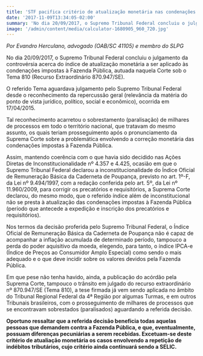 ```yaml
---
title: 'STF pacifica critério de atualização monetária nas condenações à Fazenda Pública'
date: '2017-11-09T13:34:05-02:00'
summary: 'No dia 20/09/2017, o Supremo Tribunal Federal concluiu o julgamento da controvérsia acerca do índice de atualização monetária a ser aplicado às condenações impostas à Fazenda Pública, autuada naquela Corte sob o Tema 810 (Recurso Extraordinário 870.947/SE).'
image: '/admin/content/media/calculator-1680905_960_720.jpg'
---
```


_Por Evandro Herculano, advogado (OAB/SC 41105) e membro do SLPG_

No dia 20/09/2017, o Supremo Tribunal Federal concluiu o julgamento da controvérsia acerca do índice de atualização monetária a ser aplicado às condenações impostas à Fazenda Pública, autuada naquela Corte sob o Tema 810 (Recurso Extraordinário 870.947/SE).

O referido Tema aguardava julgamento pelo Supremo Tribunal Federal desde o reconhecimento da repercussão geral (relevância da matéria do ponto de vista jurídico, político, social e econômico), ocorrida em 17/04/2015.

Tal reconhecimento acarretou o sobrestamento (paralisação) de milhares de processos em todo o território nacional, que tratavam do mesmo assunto, os quais teriam prosseguimento após o pronunciamento da Suprema Corte sobre a problemática envolvendo a correção monetária das condenações impostas à Fazenda Pública.

Assim, mantendo coerência com o que havia sido decidido nas Ações Diretas de Inconstitucionalidade nº 4.357 e 4.425, ocasião em que o Supremo Tribunal Federal declarou a inconstitucionalidade do Índice Oficial de Remuneração Básica da Caderneta de Poupança, previsto no art. 1º-F, da Lei nº 9.494/1997, com a redação conferida pelo art. 5º, da Lei nº 11.960/2009, para corrigir os precatórios e requisitórios, a Suprema Corte declarou, do mesmo modo, que o referido índice além de inconstitucional não se presta à atualização das condenações impostas à Fazenda Pública (período que antecede a expedição e inscrição dos precatórios e requisitórios).

Nos termos da decisão proferida pelo Supremo Tribunal Federal, o Índice Oficial de Remuneração Básica da Caderneta de Poupança não é capaz de acompanhar a inflação acumulada de determinado período, tampouco a perda do poder aquisitivo da moeda, elegendo, para tanto, o índice IPCA-e (Índice de Preços ao Consumidor Amplo Especial) como sendo o mais adequado e o que deve incidir sobre os valores devidos pela Fazenda Pública.

Em que pese não tenha havido, ainda, a publicação do acórdão pela Suprema Corte, tampouco o trânsito em julgado do recurso extraordinário nº 870.947/SE (Tema 810), a tese firmada já vem sendo aplicada no âmbito do Tribunal Regional Federal da 4ª Região por algumas Turmas, e em outros Tribunais brasileiros, com o prosseguimento de milhares de processos que se encontravam sobrestados (paralisados) aguardando a referida decisão.

**Oportuno ressaltar que a referida decisão beneficia todas aquelas pessoas que demandem contra a Fazenda Pública, e que, eventualmente, possuam diferenças pecuniárias a serem recebidas. Excetuam-se deste critério de atualiação monetária os casos envolvendo a repetição de indébitos tributários, cujo critério ainda continuará sendo a SELIC.**
